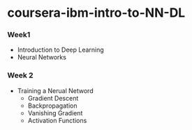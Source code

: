 # coursera-ibm-intro-to-NN-DL
### Week1
- Introduction to Deep Learning
- Neural Networks

### Week 2
- Training a Nerual Netword
  - Gradient Descent
  - Backpropagation
  - Vanishing Gradient
  - Activation Functions
